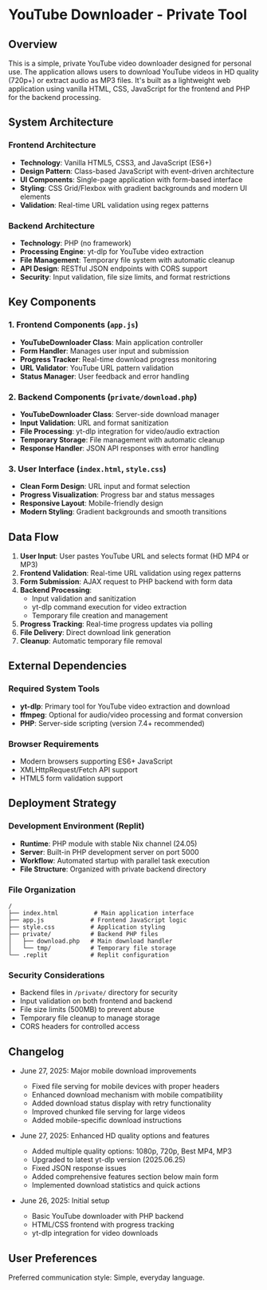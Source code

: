 # YouTube Downloader - Private Tool

## Overview

This is a simple, private YouTube video downloader designed for personal use. The application allows users to download YouTube videos in HD quality (720p+) or extract audio as MP3 files. It's built as a lightweight web application using vanilla HTML, CSS, JavaScript for the frontend and PHP for the backend processing.

## System Architecture

### Frontend Architecture
- **Technology**: Vanilla HTML5, CSS3, and JavaScript (ES6+)
- **Design Pattern**: Class-based JavaScript with event-driven architecture
- **UI Components**: Single-page application with form-based interface
- **Styling**: CSS Grid/Flexbox with gradient backgrounds and modern UI elements
- **Validation**: Real-time URL validation using regex patterns

### Backend Architecture
- **Technology**: PHP (no framework)
- **Processing Engine**: yt-dlp for YouTube video extraction
- **File Management**: Temporary file system with automatic cleanup
- **API Design**: RESTful JSON endpoints with CORS support
- **Security**: Input validation, file size limits, and format restrictions

## Key Components

### 1. Frontend Components (`app.js`)
- **YouTubeDownloader Class**: Main application controller
- **Form Handler**: Manages user input and submission
- **Progress Tracker**: Real-time download progress monitoring
- **URL Validator**: YouTube URL pattern validation
- **Status Manager**: User feedback and error handling

### 2. Backend Components (`private/download.php`)
- **YouTubeDownloader Class**: Server-side download manager
- **Input Validation**: URL and format sanitization
- **File Processing**: yt-dlp integration for video/audio extraction
- **Temporary Storage**: File management with automatic cleanup
- **Response Handler**: JSON API responses with error handling

### 3. User Interface (`index.html`, `style.css`)
- **Clean Form Design**: URL input and format selection
- **Progress Visualization**: Progress bar and status messages
- **Responsive Layout**: Mobile-friendly design
- **Modern Styling**: Gradient backgrounds and smooth transitions

## Data Flow

1. **User Input**: User pastes YouTube URL and selects format (HD MP4 or MP3)
2. **Frontend Validation**: Real-time URL validation using regex patterns
3. **Form Submission**: AJAX request to PHP backend with form data
4. **Backend Processing**: 
   - Input validation and sanitization
   - yt-dlp command execution for video extraction
   - Temporary file creation and management
5. **Progress Tracking**: Real-time progress updates via polling
6. **File Delivery**: Direct download link generation
7. **Cleanup**: Automatic temporary file removal

## External Dependencies

### Required System Tools
- **yt-dlp**: Primary tool for YouTube video extraction and download
- **ffmpeg**: Optional for audio/video processing and format conversion
- **PHP**: Server-side scripting (version 7.4+ recommended)

### Browser Requirements
- Modern browsers supporting ES6+ JavaScript
- XMLHttpRequest/Fetch API support
- HTML5 form validation support

## Deployment Strategy

### Development Environment (Replit)
- **Runtime**: PHP module with stable Nix channel (24.05)
- **Server**: Built-in PHP development server on port 5000
- **Workflow**: Automated startup with parallel task execution
- **File Structure**: Organized with private backend directory

### File Organization
```
/
├── index.html          # Main application interface
├── app.js             # Frontend JavaScript logic
├── style.css          # Application styling
├── private/           # Backend PHP files
│   ├── download.php   # Main download handler
│   └── tmp/           # Temporary file storage
└── .replit            # Replit configuration
```

### Security Considerations
- Backend files in `/private/` directory for security
- Input validation on both frontend and backend
- File size limits (500MB) to prevent abuse
- Temporary file cleanup to manage storage
- CORS headers for controlled access

## Changelog

- June 27, 2025: Major mobile download improvements
  - Fixed file serving for mobile devices with proper headers
  - Enhanced download mechanism with mobile compatibility
  - Added download status display with retry functionality
  - Improved chunked file serving for large videos
  - Added mobile-specific download instructions

- June 27, 2025: Enhanced HD quality options and features
  - Added multiple quality options: 1080p, 720p, Best MP4, MP3
  - Upgraded to latest yt-dlp version (2025.06.25)
  - Fixed JSON response issues
  - Added comprehensive features section below main form
  - Implemented download statistics and quick actions

- June 26, 2025: Initial setup
  - Basic YouTube downloader with PHP backend
  - HTML/CSS frontend with progress tracking
  - yt-dlp integration for video downloads

## User Preferences

Preferred communication style: Simple, everyday language.